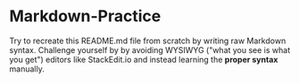 # Markdown-Practice
Try to recreate this README.md file from scratch by writing raw Markdown syntax. Challenge yourself by by avoiding WYSIWYG ("what you see is what you get") editors like StackEdit.io and instead learning the **proper syntax** manually.
